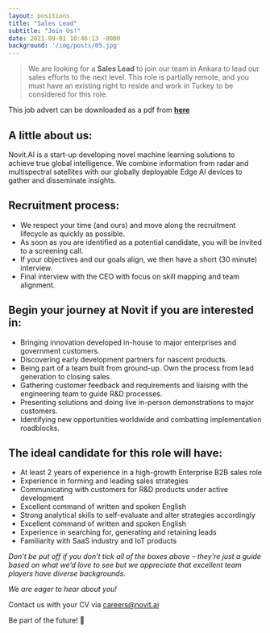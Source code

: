 ```yaml
---
layout: positions
title: "Sales Lead"
subtitle: "Join Us!"
date: 2021-09-01 10:46:13 -0000
background: '/img/posts/05.jpg'
---
```



> We are looking for a **Sales Lead** to join our team in Ankara to lead our sales efforts to the next level. This role is partially remote, and you must have an existing right to reside and work in Turkey to be considered for this role.

This job advert can be downloaded as a pdf from [**here**](https://cloud.novit.ai/index.php/s/AZg6BEnCPKwziNz)

## A little about us:
Novit.AI is a start-up developing novel machine learning solutions to achieve true global intelligence. We combine information from radar and multispectral satellites with our globally deployable Edge AI devices to gather and disseminate insights.

## Recruitment process:
* We respect your time (and ours) and move along the recruitment lifecycle as quickly as possible.
* As soon as you are identified as a potential candidate, you will be invited to a screening call.
* If your objectives and our goals align, we then have a short (30 minute) interview.
* Final interview with the CEO with focus on skill mapping and team alignment.

## Begin your journey at Novit if you are interested in:
* Bringing innovation developed in-house to major enterprises and government customers.
* Discovering early development partners for nascent products.
* Being part of a team built from ground-up. Own the process from lead generation to closing sales.
* Gathering customer feedback and requirements and liaising with the engineering team to guide R&D processes.
* Presenting solutions and doing live in-person demonstrations to major customers.
* Identifying new opportunities worldwide and combatting implementation roadblocks.

## The ideal candidate for this role will have:
* At least 2 years of experience in a high-growth Enterprise B2B sales role
* Experience in forming and leading sales strategies
* Communicating with customers for R&D products under active development
* Excellent command of written and spoken English
* Strong analytical skills to self-evaluate and alter strategies accordingly
* Excellent command of written and spoken English
* Experience in searching for, generating and retaining leads
* Familiarity with SaaS industry and IoT products

*Don’t be put off if you don’t tick all of the boxes above – they’re just a guide based on what we’d love to see but we appreciate that excellent team players have diverse backgrounds.*

*We are eager to hear about you!*

Contact us with your CV via careers@novit.ai

Be part of the future! 🚀
